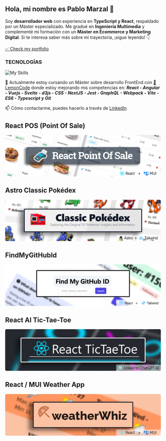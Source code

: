 ## Hola, mi nombre es Pablo Marzal 👋 
Soy **desarrollador web** con experiencia en **TypeScript y React**, respaldado por un Máster especializado. Me gradué en **Ingeniería Multimedia** y complementé mi formación con un **Máster en Ecommerce y Marketing Digital**. Si te interesa saber más sobre mi trayectoria, ¡sigue leyendo! 👇

[✅ Check my portfolio](https://pablomarzal.com/)

### TECNOLOGÍAS
![My Skills](https://skillicons.dev/icons?i=html,css,js,ts,react,astro,tailwind,vitest,sass,figma,bootstrap,wordpress,vscode,git,github,mui&perline=8)

🌱 Actualmente estoy cursando un Máster sobre desarrollo FrontEnd con [🍋 LemonCode](https://lemoncode.net/) donde estoy mejorando mis competencias en: ***React - Angular - Vuejs - Svelte - d3js - CSS - NextJS -  Jest - GraphQL - Webpack - Vite - ES6 - Typescript y Git***

📫 Cómo contactarme, puedes hacerlo a través de [LinkedIn](https://www.linkedin.com/in/pablo-marzal/)

## React POS (Point Of Sale)
[![React POS (Point Of Sale)](https://raw.githubusercontent.com/oleojake/oleojake/main/react-pos.png)](https://github.com/oleojake/tpv-react)

## Astro Classic Pokédex
[![Astro Classic Pokédex](https://raw.githubusercontent.com/oleojake/oleojake/main/classic-pokedex.png)](https://github.com/oleojake/Classic-Pokedex)

## FindMyGitHubId
[![Astro Classic Pokédex](https://raw.githubusercontent.com/oleojake/oleojake/main/findmygithubid.png)](https://github.com/oleojake/github-member-id)

## React AI Tic-Tae-Toe
[![React Tic Tae Toe](https://raw.githubusercontent.com/oleojake/oleojake/main/React%20TicTaeToe%20ai.png)](https://github.com/oleojake/react-tictaetoe-ia)

## React / MUI Weather App
[![React Weather App](https://raw.githubusercontent.com/oleojake/oleojake/main/weather-whiz.png)](https://github.com/oleojake/weather-app)
